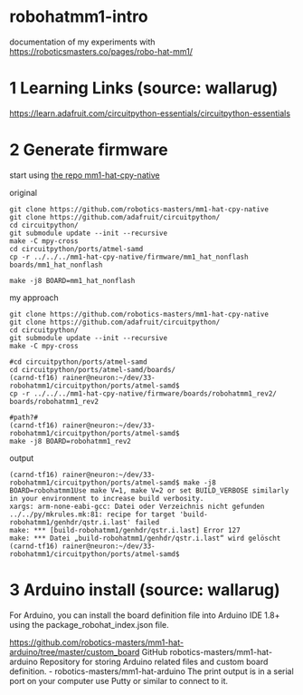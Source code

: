 # robohatmm1-intro

documentation of my experiments with https://roboticsmasters.co/pages/robo-hat-mm1/

# 1 Learning Links (source: wallarug)

https://learn.adafruit.com/circuitpython-essentials/circuitpython-essentials


# 2 Generate firmware 

start using [the repo mm1-hat-cpy-native](https://github.com/robotics-masters/mm1-hat-cpy-native/tree/master/firmware)

original
```
git clone https://github.com/robotics-masters/mm1-hat-cpy-native
git clone https://github.com/adafruit/circuitpython/
cd circuitpython/
git submodule update --init --recursive
make -C mpy-cross
cd circuitpython/ports/atmel-samd
cp -r ../../../mm1-hat-cpy-native/firmware/mm1_hat_nonflash boards/mm1_hat_nonflash

make -j8 BOARD=mm1_hat_nonflash

```

my approach
```
git clone https://github.com/robotics-masters/mm1-hat-cpy-native
git clone https://github.com/adafruit/circuitpython/
cd circuitpython/
git submodule update --init --recursive
make -C mpy-cross

#cd circuitpython/ports/atmel-samd
cd circuitpython/ports/atmel-samd/boards/
(carnd-tf16) rainer@neuron:~/dev/33-robohatmm1/circuitpython/ports/atmel-samd$ 
cp -r ../../../mm1-hat-cpy-native/firmware/boards/robohatmm1_rev2/ boards/robohatmm1_rev2

#path?#
(carnd-tf16) rainer@neuron:~/dev/33-robohatmm1/circuitpython/ports/atmel-samd$
make -j8 BOARD=robohatmm1_rev2

```

output 
```
(carnd-tf16) rainer@neuron:~/dev/33-robohatmm1/circuitpython/ports/atmel-samd$ make -j8 BOARD=robohatmm1Use make V=1, make V=2 or set BUILD_VERBOSE similarly in your environment to increase build verbosity.
xargs: arm-none-eabi-gcc: Datei oder Verzeichnis nicht gefunden
../../py/mkrules.mk:81: recipe for target 'build-robohatmm1/genhdr/qstr.i.last' failed
make: *** [build-robohatmm1/genhdr/qstr.i.last] Error 127
make: *** Datei „build-robohatmm1/genhdr/qstr.i.last“ wird gelöscht
(carnd-tf16) rainer@neuron:~/dev/33-robohatmm1/circuitpython/ports/atmel-samd$ 

```


# 3 Arduino install (source: wallarug)

For Arduino, you can install the board definition file into Arduino IDE 1.8+ using the package_robohat_index.json file.

https://github.com/robotics-masters/mm1-hat-arduino/tree/master/custom_board
GitHub
robotics-masters/mm1-hat-arduino
Repository for storing Arduino related files and custom board definition. - robotics-masters/mm1-hat-arduino
The print output is in a serial port on your computer
use Putty or similar to connect to it.
